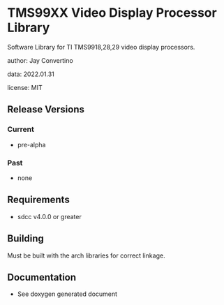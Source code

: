 # TMS99XX Video Display Processor Library

Software Library for TI TMS9918,28,29 video display processors.

author: Jay Convertino

data: 2022.01.31

license: MIT

## Release Versions
### Current
  - pre-alpha

### Past
  - none

## Requirements
  - sdcc v4.0.0 or greater

## Building

  Must be built with the arch libraries for correct linkage.

## Documentation

  - See doxygen generated document
